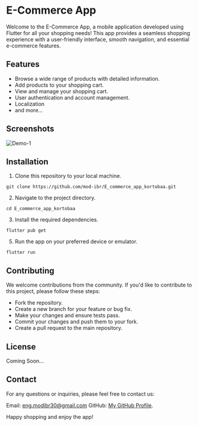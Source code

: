 # E-Commerce App

Welcome to the E-Commerce App, a mobile application developed using Flutter for all your shopping needs! This app provides a seamless shopping experience with a user-friendly interface, smooth navigation, and essential e-commerce features.

## Features

- Browse a wide range of products with detailed information.
- Add products to your shopping cart.
- View and manage your shopping cart.
- User authentication and account management.
- Localization
- and more...

## Screenshots
![Demo-1](https://github.com/mod-ibr/E_commerce_app_kortobaa/assets/81623956/fe58ebcc-2f86-4402-8002-d7f78f7ff05f)

## Installation

1. Clone this repository to your local machine.
```
git clone https://github.com/mod-ibr/E_commerce_app_kortobaa.git
```
2. Navigate to the project directory.
```
cd E_commerce_app_kortobaa
```
3. Install the required dependencies.
```
flutter pub get
```
5. Run the app on your preferred device or emulator.
```
flutter run
```
## Contributing

We welcome contributions from the community. If you'd like to contribute to this project, please follow these steps:

- Fork the repository.
- Create a new branch for your feature or bug fix.
- Make your changes and ensure tests pass.
- Commit your changes and push them to your fork.
- Create a pull request to the main repository.

## License
Coming Soon...

## Contact
For any questions or inquiries, please feel free to contact us:

Email: eng.modibr30@gmail.com
GitHub: [My GitHub Profile](https://github.com/mod-ibr).

Happy shopping and enjoy the app!

